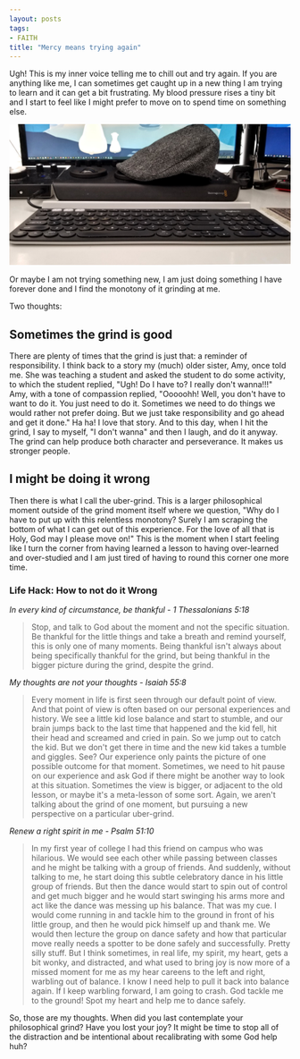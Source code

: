 ```yaml
---
layout: posts
tags:
- FAITH
title: "Mercy means trying again"
---
```

Ugh! This is my inner voice telling me to chill out and try again. If you are anything like me, I can sometimes get caught up in a new thing I am trying to learn and it can get a bit frustrating. My blood pressure rises a tiny bit and I start to feel like I might prefer to move on to spend time on something else.

![hat on workstation](/assets/images/hat-on-workstation.jpg)

Or maybe I am not trying something new, I am just doing something I have forever done and I find the monotony of it grinding at me.

Two thoughts:

## Sometimes the grind is good
There are plenty of times that the grind is just that: a reminder of responsibility. I think back to a story my (much) older sister, Amy, once told me.  She was teaching a student and asked the student to do some activity, to which the student replied, "Ugh! Do I have to? I really don't wanna!!!" Amy, with a tone of compassion replied, "Ooooohh! Well, you don't have to want to do it. You just need to do it. Sometimes we need to do things we would rather not prefer doing. But we just take responsibility and go ahead and get it done." Ha ha! I love that story. And to this day, when I hit the grind, I say to myself, "I don't wanna" and then I laugh, and do it anyway. The grind can help produce both character and perseverance. It makes us stronger people.

## I might be doing it wrong
Then there is what I call the uber-grind. This is a larger philosophical moment outside of the grind moment itself where we question, "Why do I have to put up with this relentless monotony? Surely I am scraping the bottom of what I can get out of this experience. For the love of all that is Holy, God may I please move on!" This is the moment when I start feeling like I turn the corner from having learned a lesson to having over-learned and over-studied and I am just tired of having to round this corner one more time.

### Life Hack: How to not do it Wrong

_In every kind of circumstance, be thankful - 1 Thessalonians 5:18_

> Stop, and talk to God about the moment and not the specific situation. Be thankful for the little things and take a breath and remind yourself, this is only one of many moments. Being thankful isn't always about being specifically thankful for the grind, but being thankful in the bigger picture during the grind, despite the grind.

_My thoughts are not your thoughts - Isaiah 55:8_

> Every moment in life is first seen through our default point of view. And that point of view is often based on our personal experiences and history. We see a little kid lose balance and start to stumble, and our brain jumps back to the last time that happened and the kid fell, hit their head and screamed and cried in pain. So we jump out to catch the kid. But we don't get there in time and the new kid takes a tumble and giggles. See? Our experience only paints the picture of one possible outcome for that moment. Sometimes, we need to hit pause on our experience and ask God if there might be another way to look at this situation. Sometimes the view is bigger, or adjacent to the old lesson, or maybe it's a meta-lesson of some sort. Again, we aren't talking about the grind of one moment, but pursuing a new perspective on a particular uber-grind.

_Renew a right spirit in me - Psalm 51:10_

> In my first year of college I had this friend on campus who was hilarious. We would see each other while passing between classes and he might be talking with a group of friends. And suddenly, without talking to me, he start doing this subtle celebratory dance in his little group of friends. But then the dance would start to spin out of control and get much bigger and he would start swinging his arms more and act like the dance was messing up his balance.  That was my cue. I would come running in and tackle him to the ground in front of his little group, and then he would pick himself up and thank me.  We would then lecture the group on dance safety and how that particular move really needs a spotter to be done safely and successfully. Pretty silly stuff. But I think sometimes, in real life, my spirit, my heart, gets a bit wonky, and distracted, and what used to bring joy is now more of a missed moment for me as my hear careens to the left and right, warbling out of balance. I know I need help to pull it back into balance again. If I keep warbling forward, I am going to crash. God tackle me to the ground! Spot my heart and help me to dance safely.

So, those are my thoughts. When did you last contemplate your philosophical grind? Have you lost your joy? It might be time to stop all of the distraction and be intentional about recalibrating with some God help huh?
